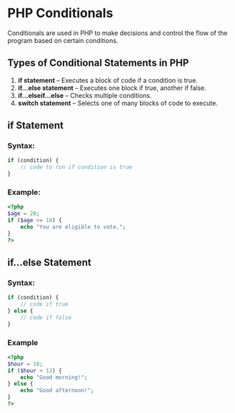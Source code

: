 # PHP Conditionals

Conditionals are used in PHP to make decisions and control the flow of the program based on certain conditions.



## Types of Conditional Statements in PHP

1. **if statement** – Executes a block of code if a condition is true.
2. **if...else statement** – Executes one block if true, another if false.
3. **if...elseif...else** – Checks multiple conditions.
4. **switch statement** – Selects one of many blocks of code to execute.



## if Statement
### Syntax:
```php
if (condition) {
    // code to run if condition is true
}
```
### Example:
```php
<?php
$age = 20;
if ($age >= 18) {
    echo "You are eligible to vote.";
}
?>
```

## if...else Statement
### Syntax:
```php
if (condition) {
    // code if true
} else {
    // code if false
}
```
### Example
```php
<?php
$hour = 10;
if ($hour < 12) {
    echo "Good morning!";
} else {
    echo "Good afternoon!";
}
?>
```